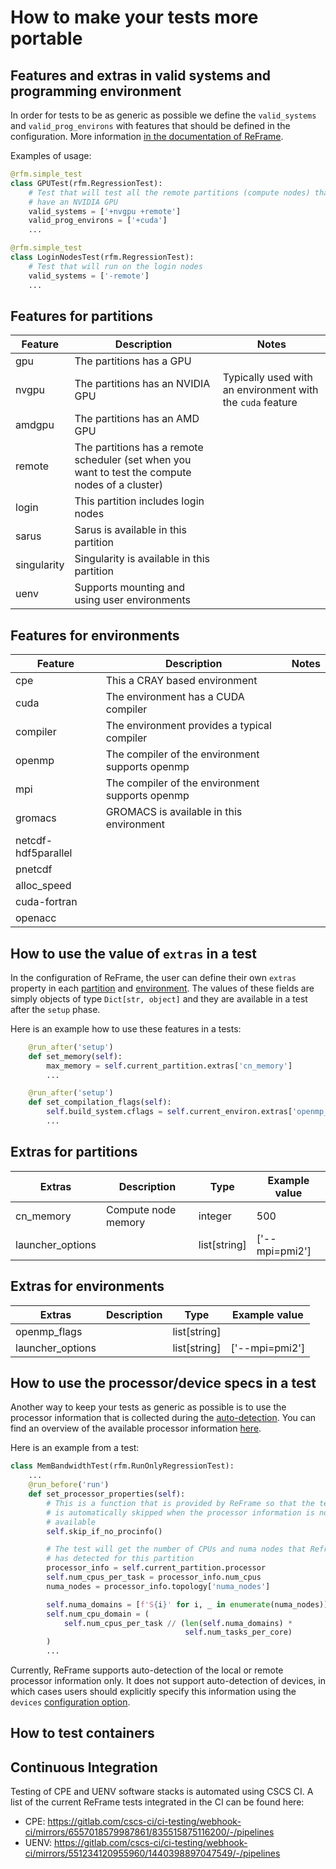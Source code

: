 # How to make your tests more portable

## Features and extras in valid systems and programming environment

In order for tests to be as generic as possible we define the `valid_systems` and `valid_prog_environs` with features that should be defined in the configuration.
More information [in the documentation of ReFrame](https://reframe-hpc.readthedocs.io/en/stable/regression_test_api.html#reframe.core.pipeline.RegressionTest.valid_systems).

Examples of usage:

```python
@rfm.simple_test
class GPUTest(rfm.RegressionTest):
    # Test that will test all the remote partitions (compute nodes) that
    # have an NVIDIA GPU
    valid_systems = ['+nvgpu +remote']
    valid_prog_environs = ['+cuda']
    ...

@rfm.simple_test
class LoginNodesTest(rfm.RegressionTest):
    # Test that will run on the login nodes
    valid_systems = ['-remote']
    ...
```

## Features for partitions

| Feature | Description | Notes |
| --- | --- | --- |
| gpu | The partitions has a GPU | |
| nvgpu | The partitions has an NVIDIA GPU | Typically used with an environment with the `cuda` feature |
| amdgpu | The partitions has an AMD GPU | | |
| remote | The partitions has a remote scheduler (set when you want to test the compute nodes of a cluster) | | |
| login | This partition includes login nodes | | |
| sarus | Sarus is available in this partition | | |
| singularity | Singularity is available in this partition | | |
| uenv | Supports mounting and using user environments | |

## Features for environments

| Feature | Description | Notes |
| --- | --- | --- |
| cpe | This a CRAY based environment | |
| cuda | The environment has a CUDA compiler | |
| compiler | The environment provides a typical compiler | |
| openmp | The compiler of the environment supports openmp |
| mpi | The compiler of the environment supports openmp | |
| gromacs | GROMACS is available in this environment | |
| netcdf-hdf5parallel | | |
| pnetcdf | | |
| alloc_speed | | |
| cuda-fortran | | |
| openacc | | |

## How to use the value of `extras` in a test

In the configuration of ReFrame, the user can define their own `extras` property in each [partition](https://reframe-hpc.readthedocs.io/en/stable/regression_test_api.html#reframe.core.systems.SystemPartition.extras) and [environment](https://reframe-hpc.readthedocs.io/en/stable/regression_test_api.html#reframe.core.environments.Environment.extras).
The values of these fields are simply objects of type `Dict[str, object]` and they are available in a test after the `setup` phase.

Here is an example how to use these features in a tests:

```python
    @run_after('setup')
    def set_memory(self):
        max_memory = self.current_partition.extras['cn_memory']
        ...

    @run_after('setup')
    def set_compilation_flags(self):
        self.build_system.cflags = self.current_environ.extras['openmp_flags'] + ['-O3']
        ...
```

## Extras for partitions

| Extras | Description | Type | Example value |
| --- | --- | --- | --- |
| cn_memory | Compute node memory | integer | 500 |
| launcher_options | | list[string] | ['--mpi=pmi2']

## Extras for environments

| Extras | Description | Type | Example value |
| --- | --- | --- | --- |
| openmp_flags | | list[string] | |
| launcher_options | | list[string] | ['--mpi=pmi2']

## How to use the processor/device specs in a test

Another way to keep your tests as generic as possible is to use the processor information that is collected during the [auto-detection](https://reframe-hpc.readthedocs.io/en/stable/configure.html#auto-detecting-processor-information).
You can find an overview of the available processor information [here](https://reframe-hpc.readthedocs.io/en/stable/config_reference.html#processor-info).

Here is an example from a test:

```python
class MemBandwidthTest(rfm.RunOnlyRegressionTest):
    ...
    @run_before('run')
    def set_processor_properties(self):
        # This is a function that is provided by ReFrame so that the test
        # is automatically skipped when the processor information is not
        # available
        self.skip_if_no_procinfo()

        # The test will get the number of CPUs and numa nodes that Reframe
        # has detected for this partition
        processor_info = self.current_partition.processor
        self.num_cpus_per_task = processor_info.num_cpus
        numa_nodes = processor_info.topology['numa_nodes']

        self.numa_domains = [f'S{i}' for i, _ in enumerate(numa_nodes)]
        self.num_cpu_domain = (
            self.num_cpus_per_task // (len(self.numa_domains) *
                                       self.num_tasks_per_core)
        )
        ...
```

Currently, ReFrame supports auto-detection of the local or remote processor information only.
It does not support auto-detection of devices, in which cases users should explicitly specify this information using the `devices` [configuration option](https://reframe-hpc.readthedocs.io/en/stable/config_reference.html#config.systems.partitions.devices).

## How to test containers

## Continuous Integration

Testing of CPE and UENV software stacks is automated using CSCS CI. A list of the current ReFrame tests integrated in the CI can be found here:
- CPE: https://gitlab.com/cscs-ci/ci-testing/webhook-ci/mirrors/6557018579987861/835515875116200/-/pipelines
- UENV: https://gitlab.com/cscs-ci/ci-testing/webhook-ci/mirrors/551234120955960/1440398897047549/-/pipelines
